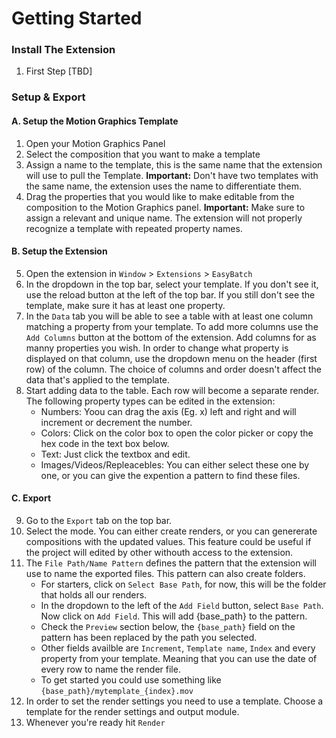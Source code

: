 # Getting Started

### Install The Extension

1. First Step [TBD]

### Setup & Export

#### A. Setup the Motion Graphics Template
1. Open your Motion Graphics Panel
2. Select the composition that you want to make a template
3. Assign a name to the template, this is the same name that the extension will use to pull the Template. **Important:** Don't have two templates with the same name, the extension uses the name to differentiate them.
4. Drag the properties that you would like to make editable from the composition to the Motion Graphics panel. **Important:** Make sure to assign a relevant and unique name. The extension will not properly recognize a template with repeated property names.

#### B. Setup the Extension
5. Open the extension in `Window` > `Extensions` > `EasyBatch`
6. In the dropdown in the top bar, select your template. If you don't see it, use the reload button at the left of the top bar. If you still don't see the template, make sure it has at least one property.
7. In the `Data` tab you will be able to see a table with at least one column matching a property from your template. To add more columns use the `Add Columns` button at the bottom of the extension. Add columns for as manny properties you wish. In order to change what property is displayed on that column, use the dropdown menu on the header (first row) of the column. The choice of columns and order doesn't affect the data that's applied to the template.
8. Start adding data to the table. Each row will become a separate render. The following property types can be edited in the extension:
    - Numbers: Yoou can drag the axis (Eg. x) left and right and will increment or decrement the number.
    - Colors: Click on the color box to open the color picker or copy the hex code in the text box below.
    - Text: Just click the textbox and edit.
    - Images/Videos/Repleacebles: You can either select these one by one, or you can give the expention a pattern to find these files.

#### C. Export
9. Go to the `Export` tab on the top bar.
10. Select the mode. You can either create renders, or you can genererate compositions with the updated values. This feature could be useful if the project will edited by other withouth access to the extension.
11. The `File Path/Name Pattern` defines the pattern that the extension will use to name the exported files. This pattern can also create folders.
    - For starters, click on `Select Base Path`, for now, this will be the folder that holds all our renders.
    - In the dropdown to the left of the `Add Field` button, select `Base Path`. Now click on `Add Field`. This will add {base_path} to the pattern.
    - Check the `Preview` section below, the `{base_path}` field on the pattern has been replaced by the path you selected.
    - Other fields availble are `Increment`, `Template name`, `Index` and every property from your template. Meaning that you can use the date of every row to name the render file.
    - To get started you could use something like `{base_path}/mytemplate_{index}.mov`
12. In order to set the render settings you need to use a template. Choose a template for the render settings and output module.
13. Whenever you're ready hit `Render`

